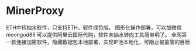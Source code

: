 # MinerProxy
ETH中转抽水软件，只支持ETH，软件绿色版。
图形化操作部署，可以加微信moongod85
可以提供阿里云国际代购，软件未抽水转向工具简单明了。
全网第一款连接加密软件，隐藏数据包本地部署，实现IP池本地化，可阻止被监管的目标
